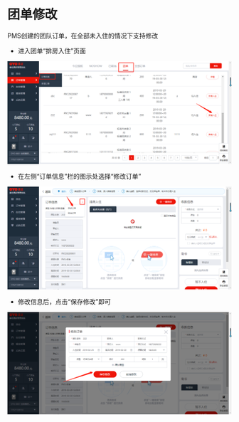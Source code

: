 # 团单修改

PMS创建的团队订单，在全部未入住的情况下支持修改

* 进入团单“排房入住”页面

![](../../../.gitbook/assets/image%20%28692%29.png)

* 在左侧“订单信息”栏的图示处选择“修改订单”

![](../../../.gitbook/assets/image%20%28672%29.png)

* 修改信息后，点击“保存修改”即可

![](../../../.gitbook/assets/image%20%28508%29.png)

